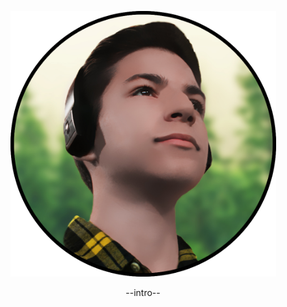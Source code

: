 <p align="center">
  <img src="assets/images/av.png" alt="avatar" height="425" width="425" style="height: auto;">
  <!-- <img src="assets/images/av.png" alt="avatar" height="425" width="425" style="max-height: 100%; max-width: 100%; height: auto;"> -->
</p> 

<p align="center">
  --intro--
</p>
